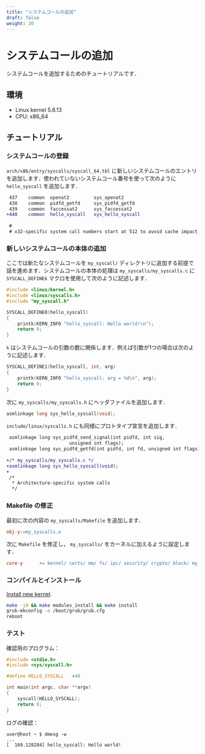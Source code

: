 ```yaml
---
title: "システムコールの追加"
draft: false
weight: 30
---
```


# システムコールの追加

システムコールを追加するためのチュートリアルです．

## 環境

- Linux kernel 5.8.13
- CPU: x86_64

## チュートリアル

### システムコールの登録

`arch/x86/entry/syscalls/syscall_64.tbl` に新しいシステムコールのエントリを追加します．使われていないシステムコール番号を使って次のように `hello_syscall` を追加します．

```diff
 437	common	openat2			sys_openat2
 438	common	pidfd_getfd		sys_pidfd_getfd
 439	common	faccessat2		sys_faccessat2
+440	common	hello_syscall	sys_hello_syscall
 
 #
 # x32-specific system call numbers start at 512 to avoid cache impact
```

### 新しいシステムコールの本体の追加

ここでは新たなシステムコールを `my_syscall/` ディレクトリに追加する前提で話を進めます．システムコールの本体の処理は `my_syscalls/my_syscalls.c` に `SYSCALL_DEFINEk` マクロを使用して次のように記述します．

```c
#include <linux/kernel.h>
#include <linux/syscalls.h>
#include "my_syscall.h"

SYSCALL_DEFINE0(hello_syscall)
{
    printk(KERN_INFO "hello_syscall: Hello world!\n");
    return 0;
}
```

`k` はシステムコールの引数の数に関係します．例えば引数が1つの場合は次のように記述します．

```c
SYSCALL_DEFINE1(hello_syscall, int, arg)
{
    printk(KERN_INFO "hello_syscall: arg = %d\n", arg);
    return 0;
}
```

次に `my_syscalls/my_syscalls.h` にヘッダファイルを追加します．

```c
asmlinkage long sys_hello_syscall(void);
```

`include/linux/syscalls.h` にも同様にプロトタイプ宣言を追加します．

```diff
 asmlinkage long sys_pidfd_send_signal(int pidfd, int sig,
 				       unsigned int flags);
 asmlinkage long sys_pidfd_getfd(int pidfd, int fd, unsigned int flags);
 
+/* my_syscalls/my_syscalls.c */
+asmlinkage long sys_hello_syscall(void);
+
 /*
  * Architecture-specific system calls
  */
```

### Makefile の修正

最初に次の内容の `my_syscalls/Makefile` を追加します．

```Makefile
obj-y:=my_syscalls.o
```

次に `Makefile` を修正し， `my_syscalls/` をカーネルに加えるように設定します．

```Makefile
core-y		+= kernel/ certs/ mm/ fs/ ipc/ security/ crypto/ block/ my_syscalls/
```

### コンパイルとインストール

[Install new kernel](../inst-kernel).

```sh
make -j8 && make modules_install && make install
grub-mkconfig -o /boot/grub/grub.cfg
reboot
```

### テスト

確認用のプログラム：

```c
#include <stdio.h>
#include <sys/syscall.h>

#define HELLO_SYSCALL   440

int main(int argc, char **argv)
{
    syscall(HELLO_SYSCALL);
    return 0;
}
```

ログの確認：

```text
user@host ~ $ dmesg -w
...
[  169.128284] hello_syscall: Hello world!
```
